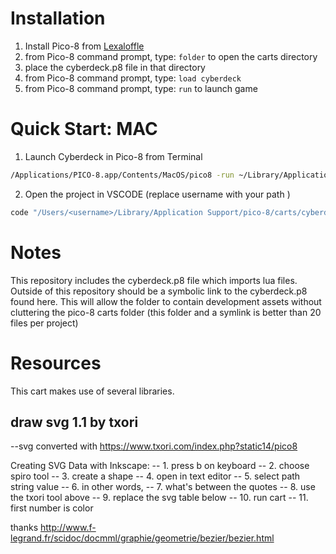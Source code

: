# Installation

1. Install Pico-8 from <a href="https://www.lexaloffle.com/pico-8.php">Lexaloffle</a>
2. from Pico-8 command prompt, type: `folder` to open the carts directory
3. place the cyberdeck.p8 file in that directory
4. from Pico-8 command prompt, type: `load cyberdeck`
5. from Pico-8 command prompt, type: `run` to launch game

# Quick Start: MAC

1. Launch Cyberdeck in Pico-8 from Terminal

```zsh
/Applications/PICO-8.app/Contents/MacOS/pico8 -run ~/Library/Application\ Support/pico-8/carts/cyberdeck.p8
```

2. Open the project in VSCODE (replace username with your path )

```zsh
code "/Users/<username>/Library/Application Support/pico-8/carts/cyberdeck"
```

# Notes

This repository includes the cyberdeck.p8 file which imports lua files.
Outside of this repository should be a symbolic link to the cyberdeck.p8 found here.
This will allow the folder to contain development assets without cluttering the
pico-8 carts folder (this folder and a symlink is better than 20 files per project)


# Resources
This cart makes use of several libraries.


## draw svg 1.1 by txori

--svg converted with https://www.txori.com/index.php?static14/pico8


Creating SVG Data with Inkscape:
-- 1. press b on keyboard 
-- 2. choose spiro tool
-- 3. create a shape
-- 4. open in text editor
-- 5. select path string value
-- 6. in other words,
-- 7. what's between the quotes
-- 8. use the txori tool above
-- 9. replace the svg table below
-- 10. run cart
-- 11. first number is color


thanks http://www.f-legrand.fr/scidoc/docmml/graphie/geometrie/bezier/bezier.html

